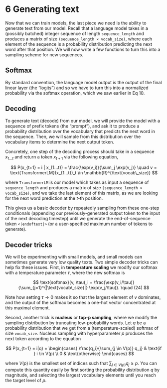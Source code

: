 # 6 Generating text

Now that we can train models, the last piece we need is the ability to generate text from our model. Recall that a language model takes in a (possibly batched) integer sequence of length `sequence_length` and produces a matrix of size `(sequence_length × vocab_size)`, where each element of the sequence is a probability distribution predicting the next word after that position. We will now write a few functions to turn this into a sampling scheme for new sequences.

## Softmax

By standard convention, the language model output is the output of the final linear layer (the “logits”) and so we have to turn this into a normalized probability via the softmax operation, which we saw earlier in Eq 10.

## Decoding

To generate text (decode) from our model, we will provide the model with a sequence of prefix tokens (the “prompt”), and ask it to produce a probability distribution over the vocabulary that predicts the next word in the sequence. Then, we will sample from this distribution over the vocabulary items to determine the next output token.

Concretely, one step of the decoding process should take in a sequence $x_{1...t}$ and return a token $x_{t+1}$ via the following equation,

$$
P(x_{t+1} = i | x_{1...t}) = \frac{\exp(v_i)}{\sum_j \exp(v_j)} \quad v = \text{TransformerLM}(x_{1...t})_t \in \mathbb{R}^{\text{vocab\_size}}
$$

where `TransformerLM` is our model which takes as input a sequence of `sequence_length` and produces a matrix of size `(sequence_length × vocab_size)`, and we take the last element of this matrix, as we are looking for the next word prediction at the $t$-th position.

This gives us a basic decoder by repeatedly sampling from these one-step conditionals (appending our previously-generated output token to the input of the next decoding timestep) until we generate the end-of-sequence token `<|endoftext|>` (or a user-specified maximum number of tokens to generate).

## Decoder tricks

We will be experimenting with small models, and small models can sometimes generate very low quality texts. Two simple decoder tricks can help fix these issues. First, in **temperature scaling** we modify our softmax with a temperature parameter $\tau$, where the new softmax is

$$
\text{softmax}(v, \tau)_i = \frac{\exp(v_i/\tau)}{\sum_{j=1}^{|\text{vocab\_size}|} \exp(v_j/\tau)}.
\quad (24)
$$

Note how setting $\tau \to 0$ makes it so that the largest element of $v$ dominates, and the output of the softmax becomes a one-hot vector concentrated at this maximal element.

Second, another trick is **nucleus** or **top-p sampling**, where we modify the sampling distribution by truncating low-probability words. Let $q$ be a probability distribution that we get from a (temperature-scaled) softmax of size `vocab_size`. Nucleus sampling with hyperparameter $p$ produces the next token according to the equation

$$
P(x_{t+1} = i|q) =
\begin{cases}
    \frac{q_i}{\sum_{j \in V(p)} q_j} & \text{if } i \in V(p) \\
    0 & \text{otherwise}
\end{cases}
$$

where $V(p)$ is the smallest set of indices such that $\sum_{j \in V(p)} q_j \ge p$. You can compute this quantity easily by first sorting the probability distribution $q$ by magnitude, and selecting the largest vocabulary elements until you reach the target level of $p$.
